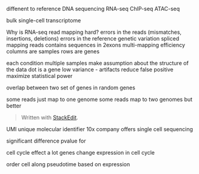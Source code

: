 diffenent to reference
DNA sequencing 
RNA-seq 
ChIP-seq 
ATAC-seq

bulk 
single-cell transcriptome

Why is RNA-seq read mapping hard? 
errors in the reads (mismatches, insertions, deletions)
errors in the reference
genetic variation
spliced mapping reads contains sequences in 2exons
multi-mapping
efficiency
columns are samples
rows are genes

each condition multiple samples 
make assumption about the structure of the data
dot is a gene
low variance - artifacts
reduce false positive maximize statistical power

overlap between two set of genes in random genes

some reads just map to one genome
some reads map to two genomes but better 

> Written with [StackEdit](https://stackedit.io/).

UMI unique molecular identifier
10x company offers single cell sequencing

significant difference
pvalue for 

cell cycle effect
a lot genes change expression in cell cycle

order cell along pseudotime based on expression
<!--stackedit_data:
eyJoaXN0b3J5IjpbMTUwMjkxMTExNCwtOTAwODgzMTYwLC0yMD
g4MzQxMTcyLDEzNDk0NzgwMTYsMTYyNDk1MDk3NSwtNjUzMzI3
NTQsODI0MjA3NzM4LC0yMTQzNzE1MTAwLDIxNTI4MTMwNSwtNj
k2ODc4NDIyLDczMDk5ODExNl19
-->